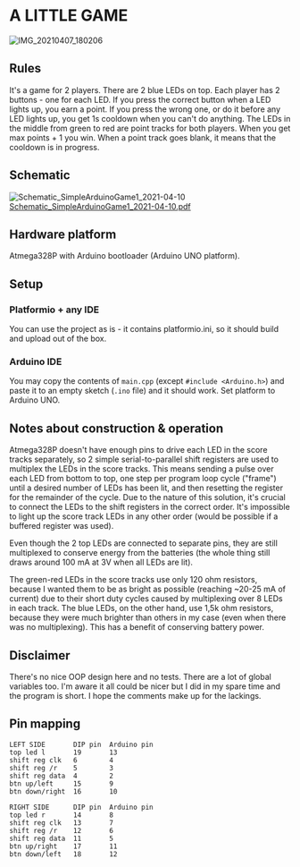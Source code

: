 A LITTLE GAME
=============

![IMG_20210407_180206](https://user-images.githubusercontent.com/14978209/114098914-50b44180-98c2-11eb-9791-515de6bbeb0b.jpg)


Rules
-----

It's a game for 2 players. There are 2 blue LEDs on top. Each player has 2 buttons - one for each LED. 
If you press the correct button when a LED lights up, you earn a point. If you press the wrong one, 
or do it before any LED lights up, you get 1s cooldown when you can't do anything. 
The LEDs in the middle from green to red are point tracks for both players. When you get max points + 1 you win.
When a point track goes blank, it means that the cooldown is in progress.


Schematic
---------

![Schematic_SimpleArduinoGame1_2021-04-10](https://user-images.githubusercontent.com/14978209/114248066-0c46a580-9997-11eb-9a1f-b0bc28f16905.png)
[Schematic_SimpleArduinoGame1_2021-04-10.pdf](https://github.com/kotbehemot53/simple-arduino-game1/files/6288817/Schematic_SimpleArduinoGame1_2021-04-10.pdf)


Hardware platform
-----------------

Atmega328P with Arduino bootloader (Arduino UNO platform).


Setup
-----

### Platformio + any IDE ###

You can use the project as is - it contains platformio.ini, so it should build and upload out of the box.

### Arduino IDE ###

You may copy the contents of `main.cpp` (except `#include <Arduino.h>`) and paste it to an empty sketch (`.ino` file) and it should work. Set platform to Arduino UNO.


Notes about construction & operation
------------------------------------

Atmega328P doesn't have enough pins to drive each LED in the score tracks separately, so 2 simple serial-to-parallel shift registers are used to
multiplex the LEDs in the score tracks. This means sending a pulse over each LED from bottom to top, one step per program
loop cycle ("frame") until a desired number of LEDs has been lit, and then resetting the register for the remainder of the cycle.
Due to the nature of this solution, it's crucial to connect the LEDs to the shift registers in the correct order.
It's impossible to light up the score track LEDs in any other order (would be possible if a buffered register was used).

Even though the 2 top LEDs are connected to separate pins, they are still multiplexed to conserve energy from the batteries
(the whole thing still draws around 100 mA at 3V when all LEDs are lit).

The green-red LEDs in the score tracks use only 120 ohm resistors, because I wanted them to be as bright as possible (reaching ~20-25 mA of current)
due to their short duty cycles caused by multiplexing over 8 LEDs in each track.
The blue LEDs, on the other hand, use 1,5k ohm resistors, because they were much brighter than others in my case (even when there was no multiplexing). 
This has a benefit of conserving battery power.


Disclaimer
----------

There's no nice OOP design here and no tests. There are a lot of global variables too. I'm aware it all could
be nicer but I did in my spare time and the program is short. I hope the comments make up for the lackings.


Pin mapping
-----------

```
LEFT SIDE       DIP pin  Arduino pin
top led l       19       13
shift reg clk   6        4
shift reg /r    5        3
shift reg data  4        2
btn up/left     15       9
btn down/right  16       10

RIGHT SIDE      DIP pin  Arduino pin
top led r       14       8
shift reg clk   13       7
shift reg /r    12       6
shift reg data  11       5
btn up/right    17       11
btn down/left   18       12
```

